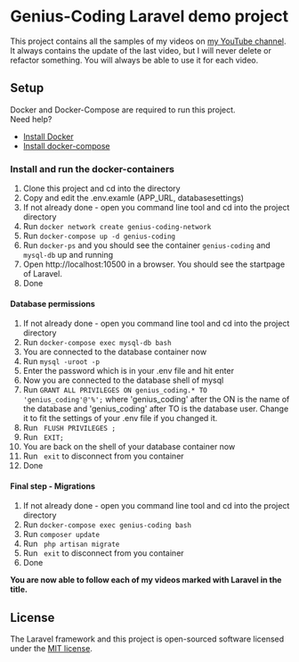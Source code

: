 # Genius-Coding Laravel demo project
This project contains all the samples of my videos on <a href="https://www.youtube.com/channel/UC4TcEW7UPQTS8uAGS611BOg" target="_blank">my YouTube channel</a>.<br/>
It always contains the update of the last video, but I will never delete or refactor something. You will always be able to use it for each video.

## Setup
Docker and Docker-Compose are required to run this project. <br/>
Need help? <br/>
<ul>
    <li><a href="https://docs.docker.com/get-docker/">Install Docker</a></li>
    <li><a href="https://docs.docker.com/compose/install/">Install docker-compose</a></li>
</ul>

### Install and run the docker-containers 
1. Clone this project and cd into the directory
2. Copy and edit the .env.examle (APP_URL, databasesettings)
3. If not already done - open you command line tool and cd into the project directory
4. Run ``` docker network create genius-coding-network ```
5. Run ``` docker-compose up -d genius-coding ``` 
6. Run ``` docker-ps ``` and you should see the container ```genius-coding``` and ```mysql-db``` up and running 
7. Open http://localhost:10500 in a browser. You should see the startpage of Laravel.
8. Done 

#### Database permissions
1. If not already done - open you command line tool and cd into the project directory
2. Run ``` docker-compose exec mysql-db bash ```
3. You are connected to the database container now
4. Run ``` mysql -uroot -p ```
5. Enter the password which is in your .env file and hit enter
6. Now you are connected to the database shell of mysql 
7. Run ``` GRANT ALL PRIVILEGES ON genius_coding.* TO 'genius_coding'@'%'; ``` where 'genius_coding' after the ON is the name of the database and 'genius_coding' after TO is the database user. Change it to fit the settings of your .env file if you changed it.
8. Run ``` FLUSH PRIVILEGES ;```
9. Run ``` EXIT;```
10. You are back on the shell of your database container now
11. Run ``` exit``` to disconnect from you container
12. Done

#### Final step - Migrations
1. If not already done - open you command line tool and cd into the project directory
2. Run ``` docker-compose exec genius-coding bash ```
3. Run ``` composer update ```
4. Run ``` php artisan migrate```
5. Run ``` exit``` to disconnect from you container
6. Done

<strong>You are now able to follow each of my videos marked with Laravel in the title. </strong> 

## License

The Laravel framework and this project is open-sourced software licensed under the [MIT license](https://opensource.org/licenses/MIT).
